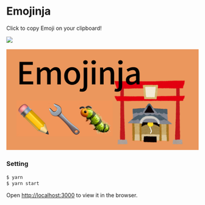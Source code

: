 # Emojinja

Click to copy Emoji on your clipboard!

![](https://github.com/NagaoKyota/emojinja/workflows/firebase%20hosting%20deploy/badge.svg)

![](./public/emojinja.png)

### Setting

```sh
$ yarn
$ yarn start
```

Open [http://localhost:3000](http://localhost:3000) to view it in the browser.